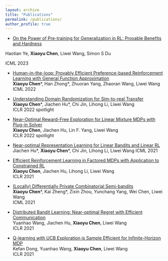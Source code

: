```yaml
---
layout: archive
title: "Publications"
permalink: /publications/
author_profile: true
---
```


* [On the Power of Pre-training for Generalization in RL: Provable Benefits and Hardness](https://arxiv.org/abs/2210.10464)

Haotian Ye, **Xiaoyu Chen**, Liwei Wang, Simon S Du

ICML 2023

* [Human-in-the-loop: Provably Efficient Preference-based Reinforcement Learning with General Function Approximation](https://arxiv.org/abs/2205.11140)  
**Xiaoyu Chen**\*, Han Zhong\*, Zhuoran Yang, Zhaoran Wang, Liwei Wang  
ICML 2022

* [Understanding Domain Randomization for Sim-to-real Transfer](https://arxiv.org/abs/2110.03239)  
**Xiaoyu Chen**\*, Jiachen Hu\*,  Chi Jin, Lihong Li, Liwei Wang  
ICLR 2022 spotlight

* [Near-Optimal Reward-Free Exploration for Linear Mixture MDPs with Plug-in Solver](https://arxiv.org/abs/2110.03244)  
**Xiaoyu Chen**, Jiachen Hu, Lin F. Yang, Liwei Wang  
ICLR 2022 spotlight

* [Near-optimal Representation Learning for Linear Bandits and Linear RL](https://arxiv.org/abs/2102.04132)  
Jiachen Hu\*, **Xiaoyu Chen**\*, Chi Jin, Lihong Li, Liwei Wang
ICML 2021

* [Efficient Reinforcement Learning in Factored MDPs with Application  to Constrained RL](https://arxiv.org/abs/2008.13319)  
**Xiaoyu Chen**, Jiachen Hu, Lihong Li, Liwei Wang  
ICLR 2021

* [(Locally) Differentially Private Combinatorial Semi-bandits](https://arxiv.org/abs/2006.00706)  
**Xiaoyu Chen**\*, Kai Zheng\*, Zixin Zhou,  Yunchang Yang, Wei Chen, Liwei Wang  
ICML 2021

* [Distributed Bandit Learning: Near-optimal Regret with Efficient  Communication](https://arxiv.org/abs/1904.06309)  
Yuanhao Wang, Jiachen Hu, **Xiaoyu Chen**, Liwei Wang  
ICLR 2021

* [Q-learning with UCB Exploration is Sample Efficient for Infinite-Horizon MDP](https://arxiv.org/abs/1901.09311)  
Kefan Dong, Yuanhao Wang, **Xiaoyu Chen**, Liwei Wang  
ICLR 2021